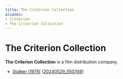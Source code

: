 ```yaml
---
title: The Criterion Collection
aliases:
- Criterion
- The Criterion Collection
---
```


# The Criterion Collection

**The Criterion Collection** is a film distribution company.

- [Stalker (1979)](stalker.md) ([20240529_050749](../entries/20240529_050749.md))
